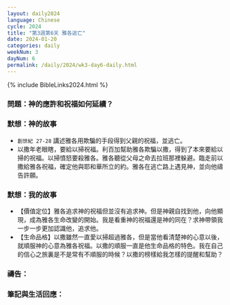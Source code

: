 ```yaml
---
layout: daily2024
language: Chinese
cycle: 2024
title: "第3週第6天 雅各逃亡"
date: 2024-01-20
categories: daily
weekNum: 3
dayNum: 6
permalink: /daily/2024/wk3-day6-daily.html
---
```


{% include BibleLinks2024.html %}

### 問題：神的應許和祝福如何延續？

### 默想：神的故事
+ `創世紀 27-28` 講述雅各用欺騙的手段得到父親的祝福，並逃亡。
+ 以撒年老眼瞎，要給以掃祝福。利百加幫助雅各欺騙以撒，得到了本來要給以掃的祝福。以掃憤怒要殺雅各。雅各聽從父母之命去拉班那裡躲避。臨走前以撒給雅各祝福，確定他與耶和華所立的約。雅各在逃亡路上遇見神，並向他禱告許願。

### 默想：我的故事
+ 【價值定位】雅各追求神的祝福但並沒有追求神。但是神親自找到他，向他顯現，成為雅各生命改變的開始。我是看重神的祝福還是神的同在？求神帶領我一步一步更加認識他，追求他。
+ 【生命品格】以撒雖然一直愛以掃超過雅各，但是當他看清楚神的心意以後，就順服神的心意為雅各祝福。以撒的順服一直是他生命品格的特色。我在自己的信心之旅裏是不是常有不順服的時候？以撒的榜樣給我怎樣的提醒和幫助？

### 禱告：

### 筆記與生活回應：
